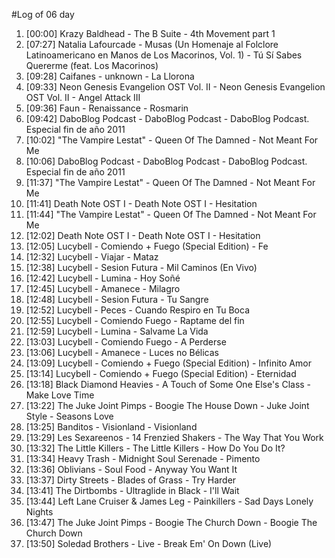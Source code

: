 #Log of 06 day

1. [00:00] Krazy Baldhead - The B Suite - 4th Movement part 1
1. [07:27] Natalia Lafourcade - Musas (Un Homenaje al Folclore Latinoamericano en Manos de Los Macorinos, Vol. 1) - Tú Sí Sabes Quererme (feat. Los Macorinos)
1. [09:28] Caifanes - unknown - La Llorona
1. [09:33] Neon Genesis Evangelion OST Vol. II - Neon Genesis Evangelion OST Vol. II - Angel Attack III
1. [09:36] Faun - Renaissance - Rosmarin
1. [09:42] DaboBlog Podcast - DaboBlog Podcast - DaboBlog Podcast. Especial fin de año 2011
1. [10:02] "The Vampire Lestat" - Queen Of The Damned - Not Meant For Me
1. [10:06] DaboBlog Podcast - DaboBlog Podcast - DaboBlog Podcast. Especial fin de año 2011
1. [11:37] "The Vampire Lestat" - Queen Of The Damned - Not Meant For Me
1. [11:41] Death Note OST I - Death Note OST I - Hesitation
1. [11:44] "The Vampire Lestat" - Queen Of The Damned - Not Meant For Me
1. [12:02] Death Note OST I - Death Note OST I - Hesitation
1. [12:05] Lucybell - Comiendo + Fuego (Special Edition) - Fe
1. [12:32] Lucybell - Viajar - Mataz
1. [12:38] Lucybell - Sesion Futura - Mil Caminos (En Vivo)
1. [12:42] Lucybell - Lumina - Hoy Soñé
1. [12:45] Lucybell - Amanece - Milagro
1. [12:48] Lucybell - Sesion Futura - Tu Sangre
1. [12:52] Lucybell - Peces - Cuando Respiro en Tu Boca
1. [12:55] Lucybell - Comiendo Fuego - Raptame del fin
1. [12:59] Lucybell - Lumina - Salvame La Vida
1. [13:03] Lucybell - Comiendo Fuego - A Perderse
1. [13:06] Lucybell - Amanece - Luces no Bélicas
1. [13:09] Lucybell - Comiendo + Fuego (Special Edition) - Infinito Amor
1. [13:14] Lucybell - Comiendo + Fuego (Special Edition) - Eternidad
1. [13:18] Black Diamond Heavies - A Touch of Some One Else's Class - Make Love Time
1. [13:22] The Juke Joint Pimps - Boogie The House Down - Juke Joint Style - Seasons Love
1. [13:25] Banditos - Visionland - Visionland
1. [13:29] Les Sexareenos - 14 Frenzied Shakers - The Way That You Work
1. [13:32] The Little Killers - The Little Killers - How Do You Do It?
1. [13:34] Heavy Trash - Midnight Soul Serenade - Pimento
1. [13:36] Oblivians - Soul Food - Anyway You Want It
1. [13:37] Dirty Streets - Blades of Grass - Try Harder
1. [13:41] The Dirtbombs - Ultraglide in Black - I'll Wait
1. [13:44] Left Lane Cruiser & James Leg - Painkillers - Sad Days Lonely Nights
1. [13:47] The Juke Joint Pimps - Boogie The Church Down - Boogie The Church Down
1. [13:50] Soledad Brothers - Live - Break Em' On Down (Live)
